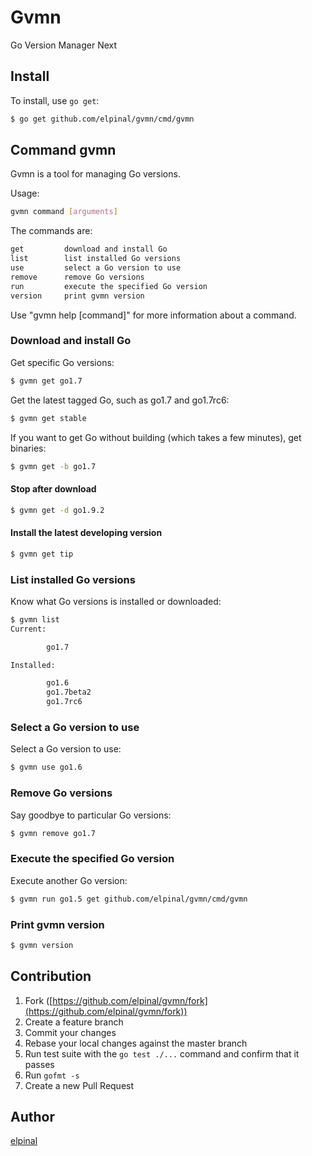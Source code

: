 # Gvmn

Go Version Manager Next

## Install

To install, use `go get`:

```bash
$ go get github.com/elpinal/gvmn/cmd/gvmn
```

## Command gvmn

Gvmn is a tool for managing Go versions.

Usage:

```bash
gvmn command [arguments]
```

The commands are:

```bash
get         download and install Go
list        list installed Go versions
use         select a Go version to use
remove      remove Go versions
run         execute the specified Go version
version     print gvmn version
```

Use "gvmn help [command]" for more information about a command.

### Download and install Go

Get specific Go versions:

```bash
$ gvmn get go1.7
```

Get the latest tagged Go, such as go1.7 and go1.7rc6:

```bash
$ gvmn get stable
```

If you want to get Go without building (which takes a few minutes), get binaries:

```bash
$ gvmn get -b go1.7
```

#### Stop after download

```bash
$ gvmn get -d go1.9.2
```

#### Install the latest developing version

```bash
$ gvmn get tip
```

### List installed Go versions

Know what Go versions is installed or downloaded:

```bash
$ gvmn list
Current:

        go1.7

Installed:

        go1.6
        go1.7beta2
        go1.7rc6

```

### Select a Go version to use

Select a Go version to use:

```bash
$ gvmn use go1.6
```

### Remove Go versions

Say goodbye to particular Go versions:

```bash
$ gvmn remove go1.7
```

### Execute the specified Go version

Execute another Go version:

```bash
$ gvmn run go1.5 get github.com/elpinal/gvmn/cmd/gvmn
```

### Print gvmn version

```bash
$ gvmn version
```

## Contribution

1. Fork ([https://github.com/elpinal/gvmn/fork](https://github.com/elpinal/gvmn/fork))
1. Create a feature branch
1. Commit your changes
1. Rebase your local changes against the master branch
1. Run test suite with the `go test ./...` command and confirm that it passes
1. Run `gofmt -s`
1. Create a new Pull Request

## Author

[elpinal](https://github.com/elpinal)
